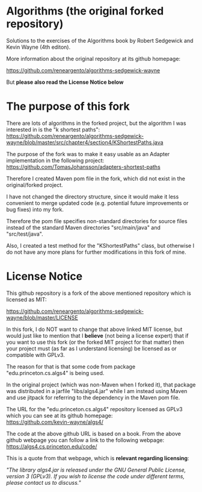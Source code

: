 # Algorithms (the original forked repository)
Solutions to the exercises of the Algorithms book by Robert Sedgewick and Kevin Wayne (4th editon).

More information about the original repository at its github homepage:

https://github.com/reneargento/algorithms-sedgewick-wayne

But **please also read the License Notice below** 

# The purpose of this fork
There are lots of algorithms in the forked project, but the algorithm I was interested in is the "k shortest paths":
https://github.com/reneargento/algorithms-sedgewick-wayne/blob/master/src/chapter4/section4/KShortestPaths.java

The purpose of the fork was to make it easy usable as an Adapter implementation in the following project:  
https://github.com/TomasJohansson/adapters-shortest-paths

Therefore I created Maven pom file in the fork, which did not exist in the original/forked project.

I have not changed the directory structure, since it would make it less convenient to merge updated code (e.g. potential future improvements or bug fixes) into my fork. 

Therefore the pom file specifies non-standard directories for source files instead of the standard Maven directories "src/main/java" and "src/test/java".

Also, I created a test method for the "KShortestPaths" class, but otherwise I do not have any more plans for further modifications in this fork of mine.   

# License Notice
This github repository is a fork of the above mentioned repository which is licensed as MIT:

https://github.com/reneargento/algorithms-sedgewick-wayne/blob/master/LICENSE

In this fork, I do NOT want to change that above linked MIT license, but would just like to mention that I **believe** (not being a license expert) that if you want to use this fork (or the forked MIT project for that matter) then your project must (as far as I understand licensing) be licensed as or compatible with GPLv3.

The reason for that is that some code from package "edu.princeton.cs.algs4" is being used.

In the original project (which was non-Maven when I forked it), that package was distributed in a jarfile "libs/algs4.jar" while I am instead using Maven and use jitpack for referring to the dependency in the Maven pom file.

The URL for the "edu.princeton.cs.algs4" repository licensed as GPLv3 which you can see at its github homepage:     
https://github.com/kevin-wayne/algs4/   

The code at the above github URL is based on a book.
From the above github webpage you can follow a link to the following webpage:
https://algs4.cs.princeton.edu/code/

This is a quote from that webpage, which is **relevant regarding licensing**:

*"The library algs4.jar is released under the GNU General Public License, version 3 (GPLv3). If you wish to license the code under different terms, please contact us to discuss."*
